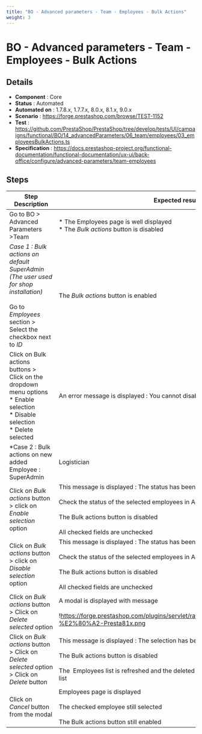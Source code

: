 ```yaml
---
title: "BO - Advanced parameters - Team - Employees - Bulk Actions"
weight: 3
---
```


# BO - Advanced parameters - Team - Employees - Bulk Actions
## Details
* **Component** : Core
* **Status** : Automated
* **Automated on** : 1.7.8.x, 1.7.7.x, 8.0.x, 8.1.x, 9.0.x
* **Scenario** : https://forge.prestashop.com/browse/TEST-1152
* **Test** : https://github.com/PrestaShop/PrestaShop/tree/develop/tests/UI/campaigns/functional/BO/14_advancedParameters/06_team/employees/03_employeesBulkActions.ts
* **Specification** : https://docs.prestashop-project.org/functional-documentation/functional-documentation/ux-ui/back-office/configure/advanced-parameters/team-employees

## Steps
| Step Description | Expected result |
| ----- | ----- |
| Go to BO > Advanced Parameters >Team | * The Employees page is well displayed<br> * The *Bulk actions* button is disabled |
| *Case 1 : Bulk actions on default SuperAdmin (The user used for shop installation)*<br><br>Go to *Employees* section > Select the checkbox next to *ID* | The *Bulk actions* button is enabled |
| Click on Bulk actions buttons >  Click on the dropdown menu options<br> * Enable selection<br> * Disable selection<br> * Delete selected | An error message is displayed : You cannot disable or delete your own account. |
| *Case 2 : Bulk actions on new added Employee : SuperAdmin | Logistician | Translator | Salesman*<br><br>Go to *Employees* section > Select the checkbox next to *ID* | Employees of checked boxes are well selected<br><br>The Bulk actions button is enabled |
| Click on *Bulk actions* button > click on *Enable selection* option | This message is displayed : The status has been successfully updated.<br><br>Check the status of the selected employees in Active tab it should be ON<br><br>The Bulk actions button is disabled<br><br>All checked fields are unchecked |
| Click on *Bulk actions* button > click on *Disable selection* option | This message is displayed : The status has been successfully updated.<br><br>Check the status of the selected employees in Active tab it should be OFF<br><br>The Bulk actions button is disabled<br><br>All checked fields are unchecked |
| Click on *Bulk actions* button > Click on *Delete selected* option | A modal is displayed with message<br><br>!https://forge.prestashop.com/plugins/servlet/raven/attachment/1389/Employees-%E2%80%A2-Presta81x.png|width=458,height=140! |
| Click on *Bulk actions* button > Click on *Delete selected* option > Click on *Delete* button | This message is displayed : The selection has been successfully deleted.<br><br>The Bulk actions button is disabled<br><br>The  Employees list is refreshed and the deleted employee doesn't appear in the list |
| Click on *Cancel* button from the modal | Employees page is displayed<br><br>The checked employee still selected<br><br>The Bulk actions button still enabled |
